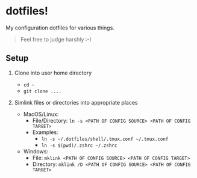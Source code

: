 # dotfiles!

My configuration dotfiles for various things.

> Feel free to judge harshly :-)

## Setup

1. Clone into user home directory
    - `cd ~`
    - `git clone ....`
  
2. Simlink files or directories into appropriate places
    - MacOS/Linux:
        - File/Directory: `ln -s <PATH OF CONFIG SOURCE> <PATH OF CONFIG TARGET>`
        - Examples:
            - `ln -s ~/.dotfiles/shell/.tmux.conf ~/.tmux.conf`
            - `ln -s $(pwd)/.zshrc ~/.zshrc`
    - Windows:
      - File: `mklink <PATH OF CONFIG SOURCE> <PATH OF CONFIG TARGET>`
      - Directory: `mklink /D <PATH OF CONFIG SOURCE> <PATH OF CONFIG TARGET>`
